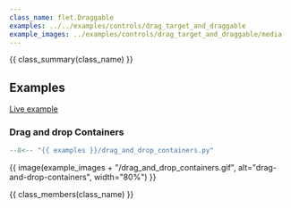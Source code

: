 ```yaml
---
class_name: flet.Draggable
examples: ../../examples/controls/drag_target_and_draggable
example_images: ../examples/controls/drag_target_and_draggable/media
---
```


{{ class_summary(class_name) }}

## Examples

[Live example](https://flet-controls-gallery.fly.dev/utility/draggable)

### Drag and drop Containers

```python
--8<-- "{{ examples }}/drag_and_drop_containers.py"
```

{{ image(example_images + "/drag_and_drop_containers.gif", alt="drag-and-drop-containers", width="80%") }}


{{ class_members(class_name) }}
